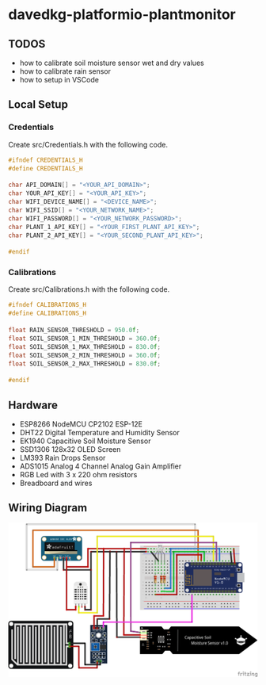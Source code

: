 # davedkg-platformio-plantmonitor

## TODOS

- how to calibrate soil moisture sensor wet and dry values
- how to calibrate rain sensor
- how to setup in VSCode

## Local Setup

### Credentials

Create src/Credentials.h with the following code.

```cpp
#ifndef CREDENTIALS_H
#define CREDENTIALS_H

char API_DOMAIN[] = "<YOUR_API_DOMAIN>";
char YOUR_API_KEY[] = "<YOUR_API_KEY>";
char WIFI_DEVICE_NAME[] = "<DEVICE_NAME>";
char WIFI_SSID[] = "<YOUR_NETWORK_NAME>";
char WIFI_PASSWORD[] = "<YOUR_NETWORK_PASSWORD>";
char PLANT_1_API_KEY[] = "<YOUR_FIRST_PLANT_API_KEY>";
char PLANT_2_API_KEY[] = "<YOUR_SECOND_PLANT_API_KEY>";

#endif
```

### Calibrations

Create src/Calibrations.h with the following code.

```cpp
#ifndef CALIBRATIONS_H
#define CALIBRATIONS_H

float RAIN_SENSOR_THRESHOLD = 950.0f;
float SOIL_SENSOR_1_MIN_THRESHOLD = 360.0f;
float SOIL_SENSOR_1_MAX_THRESHOLD = 830.0f;
float SOIL_SENSOR_2_MIN_THRESHOLD = 360.0f;
float SOIL_SENSOR_2_MAX_THRESHOLD = 830.0f;

#endif
```

## Hardware

- ESP8266 NodeMCU CP2102 ESP-12E
- DHT22 Digital Temperature and Humidity Sensor
- EK1940 Capacitive Soil Moisture Sensor
- SSD1306 128x32 OLED Screen
- LM393 Rain Drops Sensor
- ADS1015 Analog 4 Channel Analog Gain Amplifier
- RGB Led with 3 x 220 ohm resistors
- Breadboard and wires

## Wiring Diagram

![](docs/PlantMonitor_bb.png)